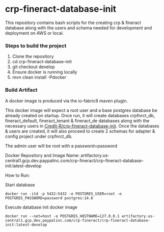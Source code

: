 # crp-fineract-database-init
This repository contains bash scripts for the creating crp & fineract database along with the users and schema needed for development and deployment on AWS or local.

### Steps to build the project
1. Clone the repository
2. cd crp-fineract-database-init
3. git checkout develop
4. Ensure docker is running locally
5. mvn clean install -Pdocker

### Build Artifact
A docker image is produced via the io-fabric8 maven plugin.

This docker image will expect a root user and a base postgres database be already created on startup. 
Once run, it will create databases crpfnrct_db, fineract_default, fineract_tenant & fineract_de databases along with the necessary users in [Credit-R/crp-fineract-database-init](https://github.paypal.com/Credit-R/crp-fineract-database/tree/develop/src/main/resources).
Once the databases & users are created, it will also proceed to create 2 schemas for adapter & config project under crpfnrct_db.

The admin user will be root with a password=password

Docker Repository and Image Name: artifactory.us-central1.gcp.dev.paypalinc.com/crp-fineract/crp-fineract-database-init:latest-develop

How to Run:

Start database
```
docker run -itd -p 5432:5432 -e POSTGRES_USER=root -e POSTGRES_PASSWORD=password postgres:14.6
```

Execute database init docker image
```
docker run --net=host -e POSTGRES_HOSTNAME=127.0.0.1 artifactory.us-central1.gcp.dev.paypalinc.com/crp-fineract/crp-fineract-database-init:latest-develop
```